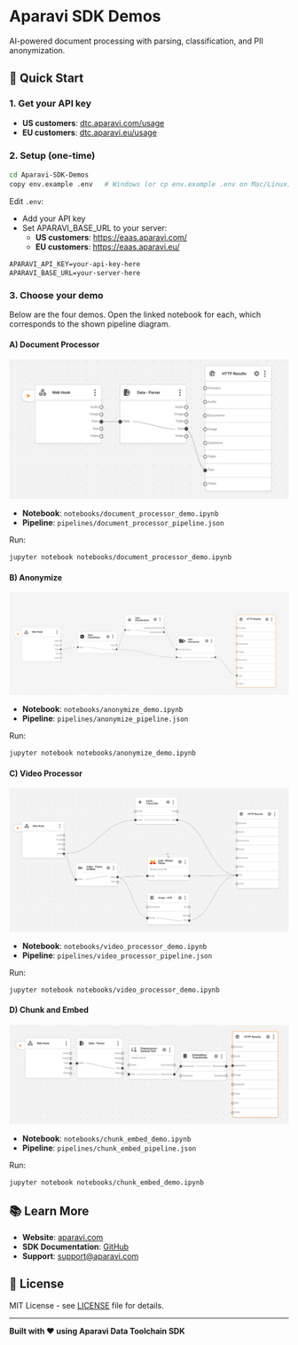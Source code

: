 # Aparavi SDK Demos

AI-powered document processing with parsing, classification, and PII anonymization.


## 🚀 Quick Start

### 1. Get your API key
- **US customers**: [dtc.aparavi.com/usage](https://dtc.aparavi.com/usage)
- **EU customers**: [dtc.aparavi.eu/usage](https://dtc.aparavi.eu/usage)

### 2. Setup (one-time)

```bash
cd Aparavi-SDK-Demos
copy env.example .env   # Windows (or cp env.example .env on Mac/Linux)
```

Edit `.env`: 
 - Add your API key
 - Set APARAVI_BASE_URL to your server:
    - **US customers**: https://eaas.aparavi.com/
    - **EU customers**: https://eaas.aparavi.eu/

```env
APARAVI_API_KEY=your-api-key-here
APARAVI_BASE_URL=your-server-here
```

### 3. Choose your demo

Below are the four demos. Open the linked notebook for each, which corresponds to the shown pipeline diagram.

#### A) Document Processor
![Document Processor Pipeline](./images/document_processor_pipeline.png)

- **Notebook**: `notebooks/document_processor_demo.ipynb`
- **Pipeline**: `pipelines/document_processor_pipeline.json`

Run:
```bash
jupyter notebook notebooks/document_processor_demo.ipynb
```

#### B) Anonymize
![Anonymize Pipeline](./images/anonymize_pipeline.png)

- **Notebook**: `notebooks/anonymize_demo.ipynb`
- **Pipeline**: `pipelines/anonymize_pipeline.json`

Run:
```bash
jupyter notebook notebooks/anonymize_demo.ipynb
```

#### C) Video Processor
![Video Processor Pipeline](./images/video_processor_pipeline.png)

- **Notebook**: `notebooks/video_processor_demo.ipynb`
- **Pipeline**: `pipelines/video_processor_pipeline.json`

Run:
```bash
jupyter notebook notebooks/video_processor_demo.ipynb
```

#### D) Chunk and Embed
![Chunk and Embed Pipeline](./images/chunk_embed_pipeline.png)

- **Notebook**: `notebooks/chunk_embed_demo.ipynb`
- **Pipeline**: `pipelines/chunk_embed_pipeline.json`

Run:
```bash
jupyter notebook notebooks/chunk_embed_demo.ipynb
```

## 📚 Learn More

- **Website**: [aparavi.com](https://aparavi.com)
- **SDK Documentation**: [GitHub](https://github.com/AparaviSoftware/aparavi-dtc-sdk)
- **Support**: support@aparavi.com

## 📄 License

MIT License - see [LICENSE](LICENSE) file for details.

---

**Built with ❤️ using Aparavi Data Toolchain SDK**
